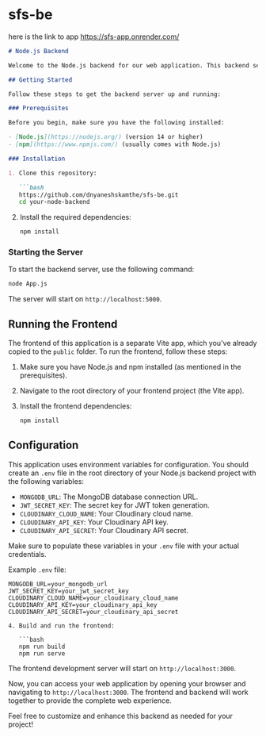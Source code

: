 # sfs-be
here is the link to app
https://sfs-app.onrender.com/


```markdown
# Node.js Backend

Welcome to the Node.js backend for our web application. This backend server provides the necessary API endpoints to support our web app.

## Getting Started

Follow these steps to get the backend server up and running:

### Prerequisites

Before you begin, make sure you have the following installed:

- [Node.js](https://nodejs.org/) (version 14 or higher)
- [npm](https://www.npmjs.com/) (usually comes with Node.js)

### Installation

1. Clone this repository:

   ```bash
   https://github.com/dnyaneshskamthe/sfs-be.git
   cd your-node-backend
   ```

2. Install the required dependencies:

   ```bash
   npm install
   ```

### Starting the Server

To start the backend server, use the following command:

```bash
node App.js
```

The server will start on `http://localhost:5000`.

## Running the Frontend

The frontend of this application is a separate Vite app, which you've already copied to the `public` folder. To run the frontend, follow these steps:

1. Make sure you have Node.js and npm installed (as mentioned in the prerequisites).

2. Navigate to the root directory of your frontend project (the Vite app).

3. Install the frontend dependencies:

   ```bash
   npm install
   ```
## Configuration

This application uses environment variables for configuration. You should create an `.env` file in the root directory of your Node.js backend project with the following variables:

- `MONGODB_URL`: The MongoDB database connection URL.
- `JWT_SECRET_KEY`: The secret key for JWT token generation.
- `CLOUDINARY_CLOUD_NAME`: Your Cloudinary cloud name.
- `CLOUDINARY_API_KEY`: Your Cloudinary API key.
- `CLOUDINARY_API_SECRET`: Your Cloudinary API secret.

Make sure to populate these variables in your `.env` file with your actual credentials.

Example `.env` file:

```env
MONGODB_URL=your_mongodb_url
JWT_SECRET_KEY=your_jwt_secret_key
CLOUDINARY_CLOUD_NAME=your_cloudinary_cloud_name
CLOUDINARY_API_KEY=your_cloudinary_api_key
CLOUDINARY_API_SECRET=your_cloudinary_api_secret

4. Build and run the frontend:

   ```bash
   npm run build
   npm run serve
   ```

The frontend development server will start on `http://localhost:3000`.

Now, you can access your web application by opening your browser and navigating to `http://localhost:3000`. The frontend and backend will work together to provide the complete web experience.

Feel free to customize and enhance this backend as needed for your project!
```

